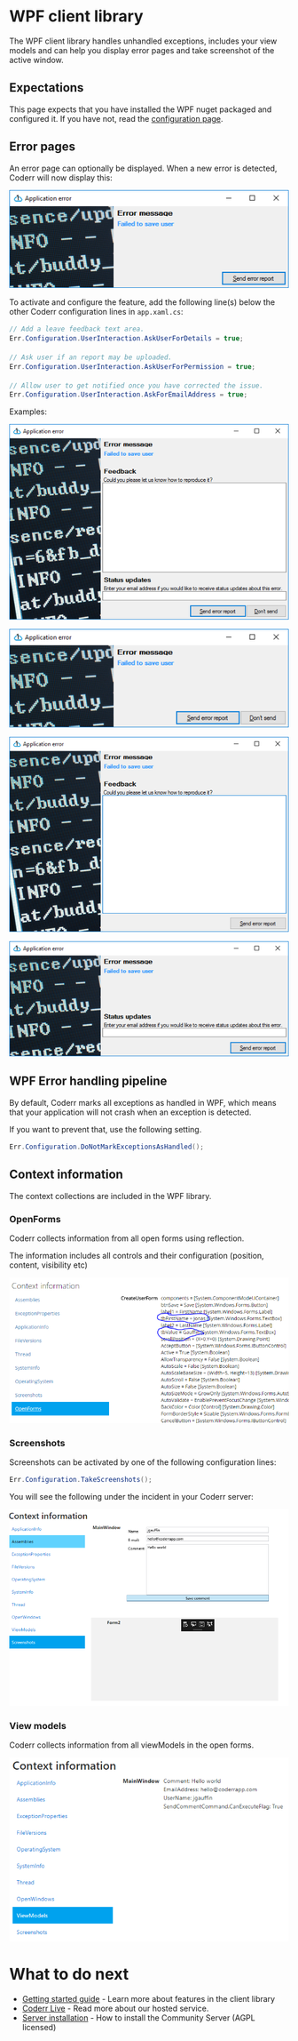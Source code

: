 WPF client library
==================

The WPF client library handles unhandled exceptions, includes your view models and can help you display error pages and take screenshot of the active window.

## Expectations

This page expects that you have installed the WPF nuget packaged and configured it. If you have not, read the [configuration page](configure.md).


## Error pages

An error page can optionally be displayed.  When a new error is detected, Coderr will now display this:

![](../winforms/winforms_error_minimal.png)

To activate and configure the feature, add the following line(s) below the other Coderr configuration lines in `app.xaml.cs`:

```csharp
// Add a leave feedback text area.
Err.Configuration.UserInteraction.AskUserForDetails = true;

// Ask user if an report may be uploaded.
Err.Configuration.UserInteraction.AskUserForPermission = true;

// Allow user to get notified once you have corrected the issue.
Err.Configuration.UserInteraction.AskForEmailAddress = true;
```

Examples:

![all flags set](../winforms/winforms_error_all.png)

![only ask for permission](../winforms/winforms_error_permission.png)

![only details](../winforms/winforms_error_details.png)

![only email](../winforms/winforms_error_email.png)

## WPF Error handling pipeline

By default, Coderr marks all exceptions as handled in WPF, which means that your application will not crash when an exception is detected.

If you want to prevent that, use the following setting.

```csharp
Err.Configuration.DoNotMarkExceptionsAsHandled();
```

## Context information

The context collections are included in the WPF library.

### OpenForms

Coderr collects information from all open forms using reflection. 

The information includes all controls and their configuration (position, content, visibility etc)

![Control content is included](../winforms/winforms_open_forms.png)

### Screenshots

Screenshots can be activated by one of the following configuration lines:

```csharp
Err.Configuration.TakeScreenshots();
```

You will see the following under the incident in your Coderr server:

![](open_windows.png)

### View models

Coderr collects information from all viewModels in the open forms.

![](viewmodels.png)


# What to do next

* [Getting started guide](../../gettingstarted.md) - Learn more about features in the client library
* [Coderr Live](https://coderrapp.com/live/) - Read more about our hosted service.
* [Server installation](https://coderrapp.com/documentation/server/installation.md) - How to install the Community Server (AGPL licensed)
